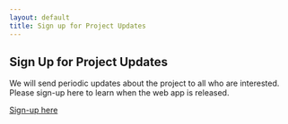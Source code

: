 ```yaml
---
layout: default
title: Sign up for Project Updates
---
```


## Sign Up for Project Updates

We will send periodic updates about the project to all who are interested. Please sign-up here to learn when the web app is released. 

[Sign-up here](https://groups.google.com/a/ucar.edu/forum/#!forum/riskcalculator-updates/join)



